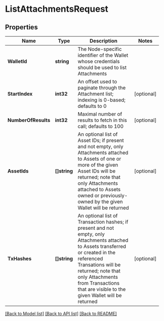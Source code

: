 # ListAttachmentsRequest

## Properties
Name | Type | Description | Notes
------------ | ------------- | ------------- | -------------
**WalletId** | **string** | The Node-specific identifier of the Wallet whose credentials should be used to list Attachments | 
**StartIndex** | **int32** | An offset used to paginate through the Attachment list; indexing is 0-based; defaults to 0 | [optional] 
**NumberOfResults** | **int32** | Maximal number of results to fetch in this call; defaults to 100 | [optional] 
**AssetIds** | **[]string** | An optional list of Asset IDs; if present and not empty, only Attachments attached to Assets of one or more of the given Asset IDs will be returned; note that only Attachments attached to Assets owned or previously-owned by the given Wallet will be returned | [optional] 
**TxHashes** | **[]string** | An optional list of Transaction hashes; if present and not empty, only Attachments attached to Assets transferred or created in the referenced Transations will be returned; note that only Attachments from Transactions that are visible to the given Wallet will be returned | [optional] 

[[Back to Model list]](../README.md#documentation-for-models) [[Back to API list]](../README.md#documentation-for-api-endpoints) [[Back to README]](../README.md)


